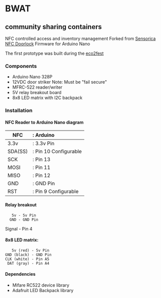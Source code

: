 # BWAT
## community sharing containers 

NFC controlled access and inventory management
Forked from [Sensorica NFC Doorlock](https://github.com/Sensorica/NFC_doorlock)
Firmware for Arduino Nano

The first prototype was built during the [eco2fest](eco2fest.com)

### Components

* Arduino Nano 328P
* 12VDC door striker Note: Must be "fail secure"
* MFRC-522 reader/writer 
* 5V relay breakout board
* 8x8 LED matrix with I2C backpack

### Installation

#### NFC Reader to Arduino Nano diagram

 |    NFC  |: Arduino             |
 |---------|:---------------------|
 |    3.3v |: 3.3v Pin            |
 | SDA(SS) |: Pin 10 Configurable |
 |     SCK |: Pin 13              |
 |    MOSI |: Pin 11              |
 |    MISO |: Pin 12              |
 |     GND |: GND Pin             |
 |     RST |: Pin 9 Configurable  |
	  
#### Relay breakout
       5v - 5v Pin
      GND - GND Pin
   Signal - Pin 4
   
   
#### 8x8 LED matrix:
       5v (red) - 5v Pin
    GND (black) - GND Pin
    CLK (white) - Pin A5
     DAT (gray) - Pin A4
     
    
  
  
#### Dependencies 

- Mifare RC522 device library
- Adafruit LED Backpack library

